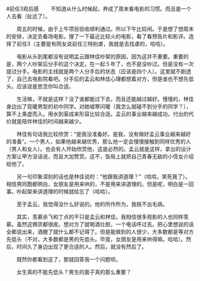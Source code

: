 #前任3观后感
　　不知道从什么时候起，养成了周末看电影的习惯。而且是一个人去看（扯远了）。　　

　　周五的时候，由于上午项目验收顺利通过。所以下午比较闲。于是想了想周末的安排，决定去看场电影。搜了一下最近比较火的电影，看了看预告片和影评。选择了前任3（主要是有网友说前任三特别虐，我就是去找虐的，哈哈）。

　　电影从头到尾都没有说明孟云跟林佳吵架的原因，因为这并不重要。重要的是，两个人吵架后分手的这个决定。在一起５年了，也不是没吵过。但是没有一次提过分手。电影的主线就是两个人分手后的状态（应该是四个人）。这里就不剧透了，自己去电影院看吧。分手后的孟云和林佳心理都想着对方，但是谁也不想先低头。应该说是思念你叫合适。

　　生活嘛，不就是这样？没了谁都能过下去，而且还能越过越好。慢慢的，林佳身边出了现暖男型的初中同学。对她嘘寒问暖（我怎么就碰不到分手的同学？），算不上乘虚而入。用水到渠成来形容比较合适。孟云的事业越来越成功，付出的代价就是陪伴林佳的时间越来越少。

　　林佳有句话我比较欣赏：“是我没准备好。是我，没有做好孟云事业越来越好的准备”。一个男人，如果他越来越优秀，那么他一定会慢慢接触到同样优秀的人（男人和女人）。也会有人开始欣赏他，这是必然的。孟云就是这样，拿出的设计方案让甲方没话说，而且大加赞赏。这不，饭局上就把自己青春无敌的小侄女介绍给他了。

　　另一句印象深刻的话也是林佳说的：“他跟我讲道理？”（哈哈，笑死我了）。相信男同胞都明白，女朋友是用来哄的，不是用来讲道理的。但是呢，明白是一回事。吵起架来讲道理的时候就给忘了（哈哈）。

　　至于孟云，我觉得没什么好说的。他的所作所为，我挑不出毛病。

　　其实，羡慕余飞和丁点的不只是孟云和林佳。我相信很多观影的人也同样羡慕。虽然这俩货都很皮。想对方了就喝酒壮胆，一个电话呼过去。把心里想说的话全都说出来，酒醒了就什么都不记得了。但是能做到的人很少，大多数都是等对方先低头（不对，大多数都是男的先低头。毕竟，女朋友是用来哄得嘛。哈哈）。然后，时间久了身边出现了更合适的人。然后，就没有然后了。

　　既然你都看到这了，那就回答我一个问题呗。

　　女生真的不能先低头？男生的面子真的那么重要？

